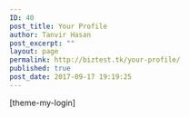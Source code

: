 ```yaml
---
ID: 40
post_title: Your Profile
author: Tanvir Hasan
post_excerpt: ""
layout: page
permalink: http://biztest.tk/your-profile/
published: true
post_date: 2017-09-17 19:19:25
---
```

[theme-my-login]